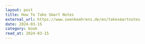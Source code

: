 ```yaml
---
layout: post
title: How To Take Smart Notes
external_url: https://www.soenkeahrens.de/en/takesmartnotes
date: 2024-03-15
category: book
read_at: 2024-03-15
---
```


